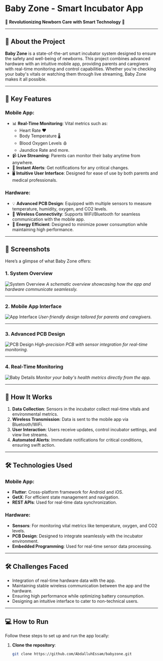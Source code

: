 # Baby Zone - Smart Incubator App

🌟 **Revolutionizing Newborn Care with Smart Technology** 🌟

---

## 📖 About the Project
**Baby Zone** is a state-of-the-art smart incubator system designed to ensure the safety and well-being of newborns. This project combines advanced hardware with an intuitive mobile app, providing parents and caregivers with real-time monitoring and control capabilities. Whether you're checking your baby's vitals or watching them through live streaming, Baby Zone makes it all possible.

---

## 🔑 **Key Features**
### Mobile App:
- 📊 **Real-Time Monitoring**: Vital metrics such as:
  - Heart Rate ❤️  
  - Body Temperature 🌡️  
  - Blood Oxygen Levels 🩸  
  - Jaundice Rate and more.  
- 📹 **Live Streaming**: Parents can monitor their baby anytime from anywhere.
- 🚨 **Instant Alerts**: Get notifications for any critical changes.
- 🖥️ **Intuitive User Interface**: Designed for ease of use by both parents and medical professionals.

### Hardware:
- 💡 **Advanced PCB Design**: Equipped with multiple sensors to measure temperature, humidity, oxygen, and CO2 levels.  
- 📡 **Wireless Connectivity**: Supports WiFi/Bluetooth for seamless communication with the mobile app.  
- 🔋 **Energy Efficient**: Designed to minimize power consumption while maintaining high performance.  

---

## 📸 **Screenshots**
Here’s a glimpse of what Baby Zone offers:

### 1. System Overview
![System Overview](assets/system_overview.jpg)
*A schematic overview showcasing how the app and hardware communicate seamlessly.*

---

### 2. Mobile App Interface
![App Interface](assets/app_interface.jpg)
*User-friendly design tailored for parents and caregivers.*

---

### 3. Advanced PCB Design
![PCB Design](assets/pcb_design.jpg)
*High-precision PCB with sensor integration for real-time monitoring.*

---

### 4. Real-Time Monitoring
![Baby Details](assets/baby_details.jpg)
*Monitor your baby's health metrics directly from the app.*

---

## 🚀 **How It Works**
1. **Data Collection**: Sensors in the incubator collect real-time vitals and environmental metrics.
2. **Wireless Transmission**: Data is sent to the mobile app via Bluetooth/WiFi.
3. **User Interaction**: Users receive updates, control incubator settings, and view live streams.
4. **Automated Alerts**: Immediate notifications for critical conditions, ensuring swift action.

---

## 🛠️ **Technologies Used**
### Mobile App:
- **Flutter**: Cross-platform framework for Android and iOS.
- **GetX**: For efficient state management and navigation.
- **REST APIs**: Used for real-time data synchronization.

### Hardware:
- **Sensors**: For monitoring vital metrics like temperature, oxygen, and CO2 levels.
- **PCB Design**: Designed to integrate seamlessly with the incubator environment.
- **Embedded Programming**: Used for real-time sensor data processing.

---

## 🛠️ **Challenges Faced**
- Integration of real-time hardware data with the app.  
- Maintaining stable wireless communication between the app and the hardware.  
- Ensuring high performance while optimizing battery consumption.  
- Designing an intuitive interface to cater to non-technical users.

---

## 💻 **How to Run**
Follow these steps to set up and run the app locally:

1. **Clone the repository**:
   ```bash
   git clone https://github.com/AbdalluhEssam/babyzone.git
